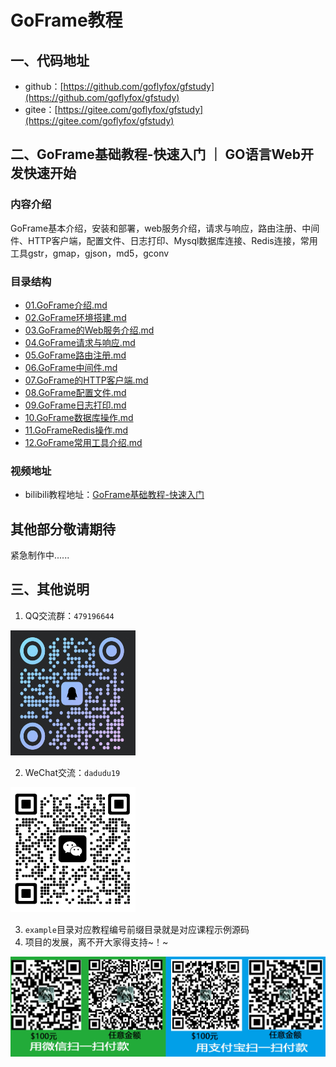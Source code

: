 # GoFrame教程

## 一、代码地址

* github：[https://github.com/goflyfox/gfstudy](https://github.com/goflyfox/gfstudy)
* gitee：[https://gitee.com/goflyfox/gfstudy](https://gitee.com/goflyfox/gfstudy)

## 二、GoFrame基础教程-快速入门 ｜ GO语言Web开发快速开始

### 内容介绍

GoFrame基本介绍，安装和部署，web服务介绍，请求与响应，路由注册、中间件、HTTP客户端，配置文件、日志打印、Mysql数据库连接、Redis连接，常用工具gstr，gmap，gjson，md5，gconv

### 目录结构

* [01.GoFrame介绍.md](doc_basic/01.GoFrame介绍.md)
* [02.GoFrame环境搭建.md](doc_basic/02.GoFrame环境搭建.md)
* [03.GoFrame的Web服务介绍.md](doc_basic/03.GoFrame的Web服务介绍.md)
* [04.GoFrame请求与响应.md](doc_basic/04.GoFrame请求与响应.md)
* [05.GoFrame路由注册.md](doc_basic/05.GoFrame路由注册.md)
* [06.GoFrame中间件.md](doc_basic/06.GoFrame中间件.md)
* [07.GoFrame的HTTP客户端.md](doc_basic/07.GoFrame的HTTP客户端.md)
* [08.GoFrame配置文件.md](doc_basic/08.GoFrame配置文件.md)
* [09.GoFrame日志打印.md](doc_basic/09.GoFrame日志打印.md)
* [10.GoFrame数据库操作.md](doc_basic/10.GoFrame数据库操作.md)
* [11.GoFrameRedis操作.md](doc_basic/11.GoFrameRedis操作.md)
* [12.GoFrame常用工具介绍.md](doc_basic/12.GoFrame常用工具介绍.md)

### 视频地址

* bilibili教程地址：[GoFrame基础教程-快速入门](https://www.bilibili.com/video/bv157411Z7Le)

## 其他部分敬请期待

紧急制作中......

## 三、其他说明

1. QQ交流群：`479196644`

<img src="resources/img/qq.jpg" width="200" height="200" alt="QQ" />

2. WeChat交流：`dadudu19`

<img src="resources/img/wechat.png" width="200" height="200" alt="WeChat" />

3. `example`目录对应教程编号前缀目录就是对应课程示例源码
4. 项目的发展，离不开大家得支持~！~

![jflyfox](resources/img/opensource-pay.jpg)

